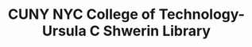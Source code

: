 ---
layout: repo
title: "CUNY NYC College of Technology-Ursula C Shwerin Library"
id: 19436
permalink: repos/19436/
---
